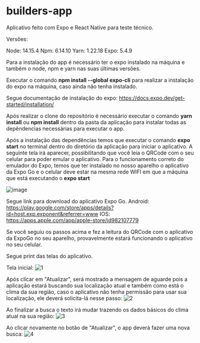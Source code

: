 # builders-app

Aplicativo feito com Expo e React Native para teste técnico.

Versões:

Node: 14.15.4
Npm: 6.14.10
Yarn: 1.22.18
Expo: 5.4.9

Para a instalação do app é necessário ter o expo instalado na máquina e também o node, npm e yarn nas suas últimas versões.

Executar o comando **npm install --global expo-cli** para realizar a instalação do expo na máquina, caso ainda não tenha instalado.

Segue documentação de instalação do expo:
https://docs.expo.dev/get-started/installation/

Após realizar o clone do repositório é necessário executar o comando **yarn install** ou **npm install** dentro da pasta da aplicação para instalar todas as depêndencias necessárias para executar o app.


Após a instalação das dependências temos que executar o comando **expo start** no terminal dentro do diretório da aplicação para iniciar o aplicativo.
A seguinte tela irá aparecer, possibilitando que você leia o QRCode com o seu celular para poder emular o aplicativo. Para o funcionamento correto do emulador do Expo, temos que ter instalado no nosso aparelho o aplicativo da Expo Go e o celular deve estar na mesma rede WIFI em que a máquina que está executando o **expo start**

![image](https://user-images.githubusercontent.com/43793955/172287561-160520a8-147d-4183-9f50-91d48830e0ff.png)

Segue link para download do aplicativo Expo Go.
Android: https://play.google.com/store/apps/details?id=host.exp.exponent&referrer=www
IOS: https://apps.apple.com/app/apple-store/id982107779

Se você seguiu os passos acima e fez a leitura do QRCode com o aplicativo da ExpoGo no seu aparelho, provavelmente estará funcionando o aplicativo no seu celular.

Segue print das telas do aplicativo.

Tela inicial:
![1](https://user-images.githubusercontent.com/43793955/172288145-6bb8fe8f-0150-45d9-bad8-a43a2f96dddb.jpg)


Após clicar em "Atualizar", será mostrado a mensagem de aguarde pois a aplicação estará buscando sua localização atual e também como está o clima da sua região, caso o aplicativo não tenha permissão para usar sua localização, ele deverá solicita-lá nesse passo:
![2](https://user-images.githubusercontent.com/43793955/172288202-0354c112-6341-42df-a3ba-d905c1501968.jpg)

Ao finalizar a busca o texto irá mudar trazendo os dados básicos do clima atual na sua região:
![3](https://user-images.githubusercontent.com/43793955/172288355-a4c32207-68ce-4575-82c5-196cef0851cd.jpg)

Ao clicar novamente no botão de "Atualizar", o app deverá fazer uma nova busca:
![4](https://user-images.githubusercontent.com/43793955/172288516-90637b3e-b29a-44b0-aae6-b852d26ce766.jpg)





